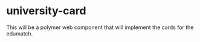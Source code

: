 # university-card
This will be a polymer web component that will implement the cards for the edumatch. 
